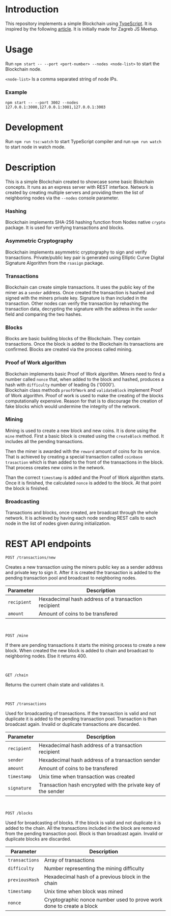 # Introduction
This repository implements a simple Blockchain using [TypeScript](https://www.typescriptlang.org). It is inspired by the following [article](https://hackernoon.com/learn-Blockchains-by-building-one-117428612f46). It is initially made for Zagreb JS Meetup.

# Usage
Run `npm start -- --port <port-number> --nodes <node-list>` to start the Blockchain node.

`<node-list>` Is a comma separated string of node IPs.

### Example

`npm start -- --port 3002 --nodes 127.0.0.1:3000,127.0.0.1:3001,127.0.0.1:3003`

# Development
Run `npm run tsc:watch` to start TypeScript compiler and run `npm run watch` to start node in watch mode.

# Description
This is a simple Blockchain created to showcase some basic Blokchain concepts. It runs as an express server with REST interface.
Network is created by creating multiple servers and providing them the list of neighboring nodes via the `--nodes` console parameter.

### Hashing
Blockchain implements SHA-256 hashing function from Nodes native `crypto` package. It is used for verifying transactions and blocks.

### Asymmetric Cryptography
Blockchain implements asymmetric cryptography to sign and verify transactions. Private/public key pair is generated using Elliptic Curve Digital Signature Algorithm from the `rsasign` package.

### Transactions
Blockchain can create simple transactions. It uses the public key of the miner as a `sender` address. Once created the transaction is hashed and signed with the miners private key. Signature is than included in the transaction.
Other nodes can verify the transaction by rehashing the transaction data, decrypting the signature with the address in the `sender` field and comparing the two hashes.

### Blocks
Blocks are basic building blocks of the Blockchain. They contain transactions. Once the block is added to the Blockchain its transactions are confirmed. Blocks are created via the process called mining.

### Proof of Work algorithm
Blockchain implements basic Proof of Work algorithm. Miners need to find a number called `nonce` that, when added to the block and hashed, produces a hash with `difficulty` number of leading 0s ('0000').  
Blockchain class methods `proofOfWork` and `validateBlock` implement Proof of Work algorithm.
Proof of work is used to make the creating of the blocks computationally expensive. Reason for that is to discourage the creation of fake blocks which would undermine the integrity of the network.

### Mining
Mining is used to create a new block and new coins. It is done using the `mine` method.
First a basic block is created using the `createBlock` method. It includes all the pending transactions.

Then the miner is awarded with the `reward` amount of coins for its service. That is achieved by creating a special transaction called `coinbase trasaction` which is than added to the front of the transactions in the block. That process creates new coins in the network.

Than the correct `timestamp` is added and the Proof of Work algorithm starts. Once it is finished, the calculated `nonce` is added to the block. At that point the block is finished.

### Broadcasting
Transactions and blocks, once created, are broadcast through the whole network. It is achieved by having each node sending REST calls to each node in the list of nodes given during initialization.

# REST API endpoints

```
POST /transactions/new
```
Creates a new transaction using the miners public key as a sender address and private key to sign it. After it is created the transaction is added to the pending transaction pool and broadcast to neighboring nodes.

| Parameter | Description |
|-----------|-------------|
| `recipient` | Hexadecimal hash address of a transaction recipient |
| `amount` | Amount of coins to be transfered |

<br/>

```
POST /mine
```
If there are pending transactions it starts the mining process to create a new block. When created the new block is added to chain and broadcast to neighboring nodes. Else it returns 400.

<br/>

```
GET /chain
```
Returns the current chain state and validates it.

<br/>

```
POST /transactions
```
Used for broadcasting of transactions. If the transaction is valid and not duplicate it is added to the pending transaction pool. Transaction is than broadcast again. Invalid or duplicate transactions are discarded.

| Parameter | Description |
|-----------|-------------|
| `recipient` | Hexadecimal hash address of a transaction recipient |
| `sender` | Hexadecimal hash address of a transaction sender |
| `amount` | Amount of coins to be transfered |
| `timestamp` | Unix time when transaction was created |
| `signature` | Transaction hash encrypted with the private key of the sender |

<br/>

```
POST /blocks
```
Used for broadcasting of blocks. If the block is valid and not duplicate it is added to the chain. All the transactions included in the block are removed from the pending transaction pool. Block is than broadcast again. Invalid or duplicate blocks are discarded.

| Parameter | Description |
|-----------|-------------|
| `transactions` | Array of transactions |
| `difficulty` | Number representing the mining difficulty |
| `previousHash` | Hexadecimal hash of a previous block in the chain |
| `timestamp` | Unix time when block was mined |
| `nonce` | Cryptographic nonce number used to prove work done to create a block |

<br/>

